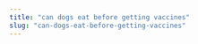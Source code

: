 ```yaml
---
title: "can dogs eat before getting vaccines"
slug: "can-dogs-eat-before-getting-vaccines"
---
```


